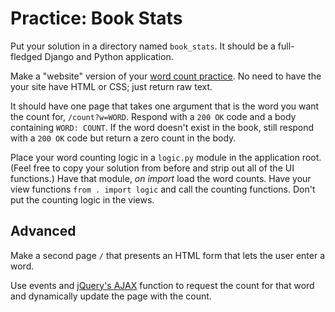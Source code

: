 # Practice: Book Stats
Put your solution in a directory named `book_stats`.
It should be a full-fledged Django and Python application.

Make a "website" version of your [word count practice](/practice/word-count.md).
No need to have the your site have HTML or CSS;
just return raw text.

It should have one page that takes one argument that is the word you want the count for, `/count?w=WORD`.
Respond with a `200 OK` code and a body containing `WORD: COUNT`.
If the word doesn't exist in the book, still respond with a `200 OK` code but return a zero count in the body.

Place your word counting logic in a `logic.py` module in the application root.
(Feel free to copy your solution from before and strip out all of the UI functions.)
Have that module, _on import_ load the word counts.
Have your view functions `from . import logic` and call the counting functions.
Don't put the counting logic in the views.

## Advanced
Make a second page `/` that presents an HTML form that lets the user enter a word.

Use events and [jQuery's AJAX](http://api.jquery.com/jQuery.ajax/) function to request the count for that word and dynamically update the page with the count.
